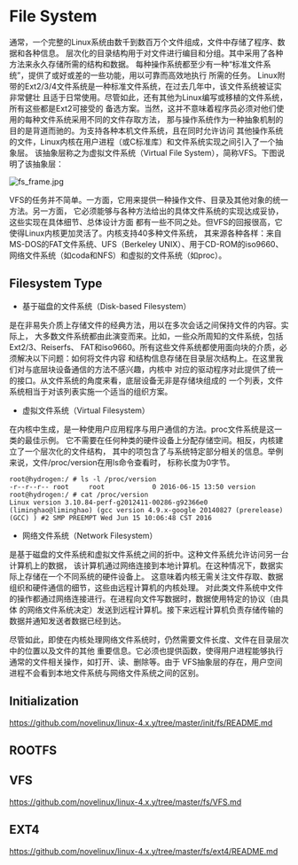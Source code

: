 File System
========================================

通常，一个完整的Linux系统由数千到数百万个文件组成，文件中存储了程序、数据和各种信息。
层次化的目录结构用于对文件进行编目和分组。其中采用了各种方法来永久存储所需的结构和数据。
每种操作系统都至少有一种“标准文件系统”，提供了或好或差的一些功能，用以可靠而高效地执行
所需的任务。
Linux附带的Ext2/3/4文件系统是一种标准文件系统，在过去几年中，该文件系统被证实非常健壮
且适于日常使用。尽管如此，还有其他为Linux编写或移植的文件系统，所有这些都是Ext2可接受的
备选方案。当然，这并不意味着程序员必须对他们使用的每种文件系统采用不同的文件存取方法，
那与操作系统作为一种抽象机制的目的是背道而驰的。为支持各种本机文件系统，且在同时允许访问
其他操作系统的文件，Linux内核在用户进程（或C标准库）和文件系统实现之间引入了一个抽象层。
该抽象层称之为虚拟文件系统（Virtual File System），简称VFS。下图说明了该抽象层：

![fs_frame.jpg](https://github.com/novelinux/linux-4.x.y/tree/master/fs/res/fs_frame.jpg)

VFS的任务并不简单。一方面，它用来提供一种操作文件、目录及其他对象的统一方法。另一方面，
它必须能够与各种方法给出的具体文件系统的实现达成妥协，这些实现在具体细节、总体设计方面
都有一些不同之处。但VFS的回报很高，它使得Linux内核更加灵活了。内核支持40多种文件系统，
其来源各种各样：来自MS-DOS的FAT文件系统、UFS（Berkeley UNIX）、用于CD-ROM的iso9660、
网络文件系统（如coda和NFS）和虚拟的文件系统（如proc）。

Filesystem Type
----------------------------------------

* 基于磁盘的文件系统（Disk-based Filesystem）

是在非易失介质上存储文件的经典方法，用以在多次会话之间保持文件的内容。实际上，
大多数文件系统都由此演变而来。比如，一些众所周知的文件系统，包括Ext2/3、Reiserfs、
FAT和iso9660。所有这些文件系统都使用面向块的介质，必须解决以下问题：如何将文件内容
和结构信息存储在目录层次结构上。在这里我们对与底层块设备通信的方法不感兴趣，内核中
对应的驱动程序对此提供了统一的接口。从文件系统的角度来看，底层设备无非是存储块组成的
一个列表，文件系统相当于对该列表实施一个适当的组织方案。

* 虚拟文件系统（Virtual Filesystem）

在内核中生成，是一种使用户应用程序与用户通信的方法。proc文件系统是这一类的最佳示例。
它不需要在任何种类的硬件设备上分配存储空间。相反，内核建立了一个层次化的文件结构，
其中的项包含了与系统特定部分相关的信息。举例来说，文件/proc/version在用ls命令查看时，
标称长度为0字节。

```
root@hydrogen:/ # ls -l /proc/version
-r--r--r-- root     root            0 2016-06-15 13:50 version
root@hydrogen:/ # cat /proc/version
Linux version 3.10.84-perf-g2012411-00286-g92366e0 (liminghao@liminghao) (gcc version 4.9.x-google 20140827 (prerelease) (GCC) ) #2 SMP PREEMPT Wed Jun 15 10:06:48 CST 2016
```

* 网络文件系统（Network Filesystem）

是基于磁盘的文件系统和虚拟文件系统之间的折中。这种文件系统允许访问另一台计算机上的数据，
该计算机通过网络连接到本地计算机。在这种情况下，数据实际上存储在一个不同系统的硬件设备上。
这意味着内核无需关注文件存取、数据组织和硬件通信的细节，这些由远程计算机的内核处理。
对此类文件系统中文件的操作都通过网络连接进行。在进程向文件写数据时，数据使用特定的协议（由具体
的网络文件系统决定）发送到远程计算机。接下来远程计算机负责存储传输的数据并通知发送者数据已经到达。

尽管如此，即使在内核处理网络文件系统时，仍然需要文件长度、文件在目录层次中的位置以及文件的其他
重要信息。它必须也提供函数，使得用户进程能够执行通常的文件相关操作，如打开、读、删除等。由于
VFS抽象层的存在，用户空间进程不会看到本地文件系统与网络文件系统之间的区别。

Initialization
----------------------------------------

https://github.com/novelinux/linux-4.x.y/tree/master/init/fs/README.md

ROOTFS
----------------------------------------

VFS
----------------------------------------

https://github.com/novelinux/linux-4.x.y/tree/master/fs/VFS.md

EXT4
----------------------------------------

https://github.com/novelinux/linux-4.x.y/tree/master/fs/ext4/README.md
